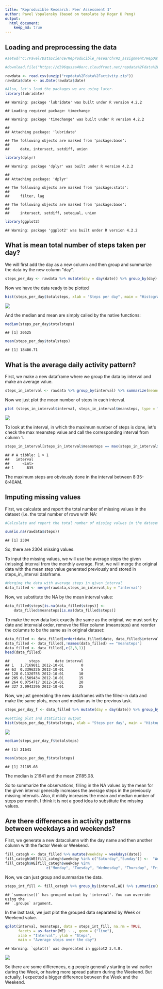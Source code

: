 ```yaml
---
title: "Reproducible Research: Peer Assessment 1"
author: Pavel Vopalensky (based on template by Roger D Peng)
output: 
  html_document:
    keep_md: true
---
```



## Loading and preprocessing the data

```r
#setwd("C:/Pavel/DataScience/Reproducible_research/W2_assignment/RepData_PeerAssesment1")

#download.file("https://d396qusza40orc.cloudfront.net/repdata%2Fdata%2Factivity.zip", destfile = "repdata%2Fdata%2Factivity.zip")

rawdata <- read.csv(unzip("repdata%2Fdata%2Factivity.zip"))
rawdata$date <- as.Date(rawdata$date)

#Also, let's load the packages we are using later.
library(lubridate)
```

```
## Warning: package 'lubridate' was built under R version 4.2.2
```

```
## Loading required package: timechange
```

```
## Warning: package 'timechange' was built under R version 4.2.2
```

```
## 
## Attaching package: 'lubridate'
```

```
## The following objects are masked from 'package:base':
## 
##     date, intersect, setdiff, union
```

```r
library(dplyr)
```

```
## Warning: package 'dplyr' was built under R version 4.2.2
```

```
## 
## Attaching package: 'dplyr'
```

```
## The following objects are masked from 'package:stats':
## 
##     filter, lag
```

```
## The following objects are masked from 'package:base':
## 
##     intersect, setdiff, setequal, union
```

```r
library(ggplot2)
```

```
## Warning: package 'ggplot2' was built under R version 4.2.2
```


## What is mean total number of steps taken per day?
We will first add the day as a new column and then group and summarize the data by the new column "day". 


```r
steps_per_day <- rawdata %>% mutate(day = day(date)) %>% group_by(day) %>% summarize(totalsteps = sum(steps, na.rm = TRUE))
```

Now we have the data ready to be plotted


```r
hist(steps_per_day$totalsteps, xlab = "Steps per day", main = "Histogram of total steps per day")
```

![](PA1_template_files/figure-html/unnamed-chunk-3-1.png)<!-- -->

And the median and mean are simply called by the native functions:


```r
median(steps_per_day$totalsteps)
```

```
## [1] 20525
```

```r
mean(steps_per_day$totalsteps)
```

```
## [1] 18406.71
```


## What is the average daily activity pattern?

First, we make a new dataframe where we group the data by interval and make an average value.


```r
steps_in_interval <- rawdata %>% group_by(interval) %>% summarize(meansteps = mean(steps, na.rm = TRUE))
```

Now we just plot the mean number of steps in each interval.

```r
plot (steps_in_interval$interval, steps_in_interval$meansteps, type = "l", xlab = "Time [HHMM]", ylab = "Average steps", main = "Average steps over the day")
```

![](PA1_template_files/figure-html/unnamed-chunk-6-1.png)<!-- -->

To look at the interval, in which the maximum number of steps is done, let's check the max meanstep value and call the corresponding interval from column 1.

```r
steps_in_interval[steps_in_interval$meansteps == max(steps_in_interval$meansteps),1]
```

```
## # A tibble: 1 × 1
##   interval
##      <int>
## 1      835
```

The maximum steps are obviously done in the interval between 8:35-8:40AM.

## Imputing missing values
First, we calculate and report the total number of missing values in the dataset (i.e. the total number of rows with NA:


```r
#Calculate and report the total number of missing values in the dataset (i.e. the total number of rows with NA

sum(is.na(rawdata$steps))
```

```
## [1] 2304
```

So, there are 2304 missing values.

To input the missing values, we will use the average steps the given (missing) interval from the monthly average.
First, we will merge the original data with the mean step value generated previously and stored in steps_in_interval dataframe.


```r
#Merging the data with average steps in given interval
data_filled <- merge(rawdata,steps_in_interval,by = "interval")
```

Now, we substitute the NA by the mean interval value:


```r
data_filled$steps[is.na(data_filled$steps)] <- 
    data_filled$meansteps[is.na(data_filled$steps)]
```

To make the new data look exactly the same as the original, we must sort by date and intervalal order, remove the filler column (meansteps) and reorder the columns to be the same as in original dataset:

```r
data_filled <- data_filled[order(data_filled$date, data_filled$interval),]
data_filled <- data_filled[,!names(data_filled) == "meansteps"]
data_filled <- data_filled[,c(2,3,1)]
head(data_filled)
```

```
##         steps       date interval
## 1   1.7169811 2012-10-01        0
## 63  0.3396226 2012-10-01        5
## 128 0.1320755 2012-10-01       10
## 205 0.1509434 2012-10-01       15
## 264 0.0754717 2012-10-01       20
## 327 2.0943396 2012-10-01       25
```

Now, we just generating the new dataframes with the filled-in data and make the same plots, mean and median as in the previous task.

```r
steps_per_day_f <- data_filled %>% mutate(day = day(date)) %>% group_by(day) %>% summarize(totalsteps = sum(steps, na.rm = TRUE))

#Getting plot and statistics output
hist(steps_per_day_f$totalsteps, xlab = "Steps per day", main = "Histogram of total steps per day (NA substituted by interval mean)")
```

![](PA1_template_files/figure-html/unnamed-chunk-12-1.png)<!-- -->

```r
median(steps_per_day_f$totalsteps)
```

```
## [1] 21641
```

```r
mean(steps_per_day_f$totalsteps)
```

```
## [1] 21185.08
```
The median is 21641 and the mean 21185.08. 

So to summarize the observations, filling in the NA values by the mean for the given interval generally increases the average steps in the previously missing intervals. Also, it mildly increases the mean and median number of steps per month. I think it is not a good idea to substitute the missing values.

## Are there differences in activity patterns between weekdays and weekends?
First, we generate a new datacolumn with the day name and then another column with the factor Week or Weekend.

```r
fill_categh <- data_filled %>% mutate(weekday = weekdays(date))
fill_categh$WE[fill_categh$weekday %in% c("Saturday","Sunday")] <-  "Weekend"
fill_categh$WE[fill_categh$weekday %in% 
                   c("Monday", "Tuesday", "Wednesday", "Thursday", "Friday")] <-  "Week"
```

Now, we can just group and summarize the data.

```r
steps_int_fill <- fill_categh %>% group_by(interval,WE) %>% summarize(meansteps = mean(steps, na.rm = TRUE))
```

```
## `summarise()` has grouped output by 'interval'. You can override using the
## `.groups` argument.
```

In the last task, we just plot the grouped data separated by Week or Weekend value.

```r
qplot(interval, meansteps, data = steps_int_fill, na.rm = TRUE,
      facets = as.factor(WE) ~ ., geom = ("line"),
      xlab = "Interval", ylab = "Steps", 
      main = "Average steps over the day")
```

```
## Warning: `qplot()` was deprecated in ggplot2 3.4.0.
```

![](PA1_template_files/figure-html/unnamed-chunk-15-1.png)<!-- -->

So there are some differences, e.g people generally starting to wal earlier during the Week, or having more spread pattern during the Weekend. But actually, I expected a bigger difference between the Week and the Weekend.

